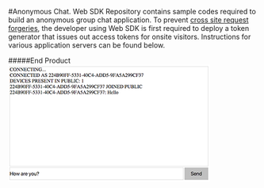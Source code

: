 #Anonymous Chat. Web SDK
Repository contains sample codes required to build an anonymous group chat application. To prevent [cross site request forgeries](https://en.wikipedia.org/wiki/Cross-site_request_forgery), the developer using Web SDK is first required to deploy a token generator that issues out access tokens for onsite visitors. Instructions for various application servers can be found below.

#####End Product
![Anonymous](https://github.com/cloudilly/images/blob/master/javascript_anonymous.png)
